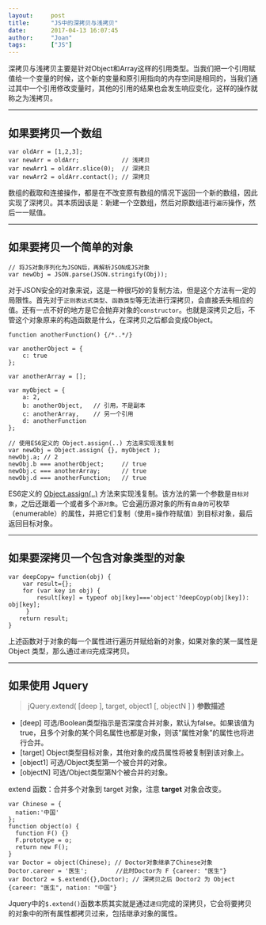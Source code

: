 ```yaml
---
layout:     post
title:      "JS中的深拷贝与浅拷贝"
date:       2017-04-13 16:07:45
author:     "Joan"
tags:		["JS"]
---
```



深拷贝与浅拷贝主要是针对Object和Array这样的引用类型。当我们把一个引用赋值给一个变量的时候，这个新的变量和原引用指向的内存空间是相同的，当我们通过其中一个引用修改变量时，其他的引用的结果也会发生响应变化，这样的操作就称之为浅拷贝。

---

## 如果要拷贝一个**数组**

```
var oldArr = [1,2,3];
var newArr = oldArr;            // 浅拷贝
var newArr1 = oldArr.slice(0);  // 深拷贝
var newArr2 = oldArr.contact(); // 深拷贝
```
数组的截取和连接操作，都是在不改变原有数组的情况下返回一个新的数组，因此实现了深拷贝。其本质因该是：新建一个空数组，然后对原数组进行`遍历`操作，然后一一赋值。

---

## 如果要拷贝一个简单的**对象**

```
// 将JS对象序列化为JSON后，再解析JSON成JS对象
var newObj = JSON.parse(JSON.stringify(Obj));
```
对于JSON安全的对象来说，这是一种很巧妙的复制方法，但是这个方法有一定的局限性。首先对于`正则表达式类型`、`函数类型`等无法进行深拷贝，会直接丢失相应的值。还有一点不好的地方是它会抛弃对象的`constructor`。也就是深拷贝之后，不管这个对象原来的构造函数是什么，在深拷贝之后都会变成Object。

```
function anotherFunction() {/*..*/}

var anotherObject = {
	c: true
};

var anotherArray = [];

var myObject = {
	a: 2,
	b: anotherObject,	// 引用，不是副本
	c: anotherArray,	// 另一个引用
	d: anotherFunction
};

// 使用ES6定义的 Object.assign(..) 方法来实现浅复制
var newObj = Object.assign( {}, myObject );
newObj.a; // 2
newObj.b === anotherObject;		// true
newObj.c === anotherArray;		// true
newObj.d === anotherFunction;	// true

```

ES6定义的 [Object.assign(..)](https://developer.mozilla.org/zh-CN/docs/Web/JavaScript/Reference/Global_Objects/Object/assign) 方法来实现浅复制。该方法的第一个参数是`目标对象`，之后还跟着一个或者多个`源对象`。它会遍历源对象的所有`自身的`可枚举（enumerable）的属性，并把它们复制（使用=操作符赋值）到目标对象，最后返回目标对象。

---

## 如果要深拷贝一个包含对象类型的**对象**

```
var deepCopy= function(obj) { 
    var result={};
    for (var key in obj) {
        result[key] = typeof obj[key]==='object'?deepCoyp(obj[key]): obj[key];
     } 
   return result; 
}
```

上述函数对于对象的每一个属性进行遍历并赋给新的对象，如果对象的某一属性是 Object 类型，那么通过`递归`完成深拷贝。

---

## 如果使用 **Jquery**

> jQuery.extend( [deep ], target, object1 [, objectN ] )
**参数描述**
- [deep] 可选/Boolean类型指示是否深度合并对象，默认为false。如果该值为true，且多个对象的某个同名属性也都是对象，则该”属性对象”的属性也将进行合并。 
- [target] Object类型目标对象，其他对象的成员属性将被复制到该对象上。
- [object1] 可选/Object类型第一个被合并的对象。 
- [objectN] 可选/Object类型第N个被合并的对象。

extend 函数：合并多个对象到 target 对象，注意 **target** 对象会改变。

```
var Chinese = {
  nation:'中国'
};
function object(o) {
  function F() {}
  F.prototype = o;
  return new F();
}
var Doctor = object(Chinese); // Doctor对象继承了Chinese对象
Doctor.career = '医生';        //此时Doctor为 F {career: "医生"}
var Doctor2 = $.extend({},Doctor); // 深拷贝之后 Doctor2 为 Object {career: "医生", nation: "中国"}
```
Jquery中的`$.extend()`函数本质其实就是通过`递归`完成的深拷贝，它会将要拷贝的对象中的所有属性都拷贝过来，包括继承对象的属性。